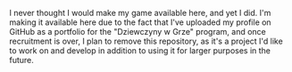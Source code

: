 I never thought I would make my game available here, and yet I did. I'm making it available here due to the fact that I've uploaded my profile on GitHub as a portfolio for the "Dziewczyny w Grze" program, and once recruitment is over, I plan to remove this repository, as it's a project I'd like to work on and develop in addition to using it for larger purposes in the future.
